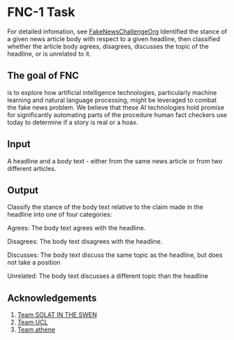# FNC-1 Task  
For detailed infomation, see [FakeNewsChallengeOrg](http://www.fakenewschallenge.org/) 
Identified the stance of a given news article body with respect to a given headline, then classified whether the article body agrees, disagrees, discusses the topic of the headline, or is unrelated to it.

## The goal of FNC
is to explore how artificial intelligence technologies, particularly machine learning and natural language processing, might be leveraged to combat the fake news problem. We believe that these AI technologies hold promise for significantly automating parts of the procedure human fact checkers use today to determine if a story is real or a hoax.

## Input
A headline and a body text - either from the same news article or from two different articles.

## Output
Classify the stance of the body text relative to the claim made in the headline into one of four categories:

Agrees: The body text agrees with the headline.

Disagrees: The body text disagrees with the headline.

Discusses: The body text discuss the same topic as the headline, but does not take a position

Unrelated: The body text discusses a different topic than the headline

## Acknowledgements
1. [Team SOLAT IN THE SWEN](https://github.com/Cisco-Talos/fnc-1)
2. [Team UCL](https://github.com/uclnlp/fakenewschallenge)
3. [Team athene](https://github.com/hanselowski/athene_system)

